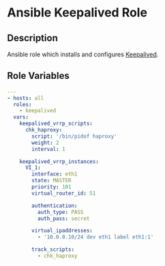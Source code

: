 # Ansible Keepalived Role

## Description

Ansible role which installs and configures [Keepalived](http://www.keepalived.org/).

## Role Variables

```yml
---
- hosts: all
  roles:
    - keepalived
  vars:
    keepalived_vrrp_scripts:
      chk_haproxy:
        script: '/bin/pidof haproxy'
        weight: 2
        interval: 1

    keepalived_vrrp_instances:
      VI_1:
        interface: eth1
        state: MASTER
        priority: 101
        virtual_router_id: 51

        authentication:
          auth_type: PASS
          auth_pass: secret

        virtual_ipaddresses:
          - '10.0.0.10/24 dev eth1 label eth1:1'

        track_scripts:
          - chk_haproxy
```
